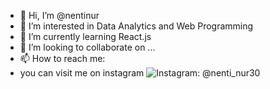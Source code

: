 - 👋 Hi, I’m @nentinur
- 👀 I’m interested in Data Analytics and Web Programming
- 🌱 I’m currently learning React.js
- 💞️ I’m looking to collaborate on ...
- 📫 How to reach me:
- you can visit me on instagram ![Instagram: @nenti_nur30](https://instagram.com/nenti_nur30/)

<!---
nentinur/nentinur is a ✨ special ✨ repository because its `README.md` (this file) appears on your GitHub profile.
You can click the Preview link to take a look at your changes.
--->
